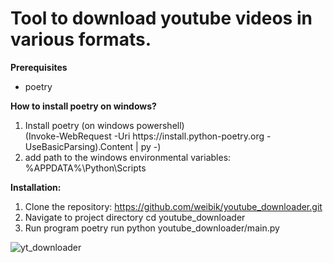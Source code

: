 # Tool to download youtube videos in various formats.

**Prerequisites**
- poetry

**How to install poetry on windows?**
1. Install poetry (on windows powershell)\
      (Invoke-WebRequest -Uri ht<span>tps://install.python-poetry.org -UseBasicParsing).Content | py -)
2. add path to the windows environmental variables:\
      %APPDATA%\Python\Scripts

**Installation:**
1. Clone the repository:
  https://github.com/weibik/youtube_downloader.git
2. Navigate to project directory 
  cd youtube_downloader
3. Run program
   poetry run python youtube_downloader/main.py 

![yt_downloader](https://github.com/weibik/youtube_downloader/assets/57102801/420c84f7-f122-40fe-84d1-3d6dc54c6c89)

